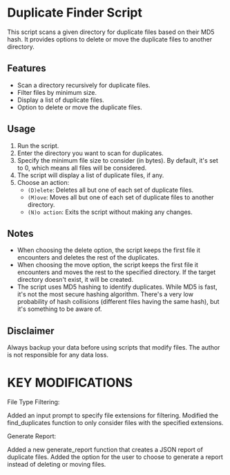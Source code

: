 # Duplicate Finder Script

This script scans a given directory for duplicate files based on their MD5 hash. It provides options to delete or move the duplicate files to another directory.

## Features

- Scan a directory recursively for duplicate files.
- Filter files by minimum size.
- Display a list of duplicate files.
- Option to delete or move the duplicate files.

## Usage

1. Run the script.
2. Enter the directory you want to scan for duplicates.
3. Specify the minimum file size to consider (in bytes). By default, it's set to 0, which means all files will be considered.
4. The script will display a list of duplicate files, if any.
5. Choose an action:
   - `(D)elete`: Deletes all but one of each set of duplicate files.
   - `(M)ove`: Moves all but one of each set of duplicate files to another directory.
   - `(N)o action`: Exits the script without making any changes.

## Notes

- When choosing the delete option, the script keeps the first file it encounters and deletes the rest of the duplicates.
- When choosing the move option, the script keeps the first file it encounters and moves the rest to the specified directory. If the target directory doesn't exist, it will be created.
- The script uses MD5 hashing to identify duplicates. While MD5 is fast, it's not the most secure hashing algorithm. There's a very low probability of hash collisions (different files having the same hash), but it's something to be aware of.


## Disclaimer

Always backup your data before using scripts that modify files. The author is not responsible for any data loss.


<!-- Updated README links and corrected typos -->
<!-- Updated README links and corrected typos -->


# KEY MODIFICATIONS 

File Type Filtering:

Added an input prompt to specify file extensions for filtering.
Modified the find_duplicates function to only consider files with the specified extensions.

Generate Report:

Added a new generate_report function that creates a JSON report of duplicate files.
Added the option for the user to choose to generate a report instead of deleting or moving files.
